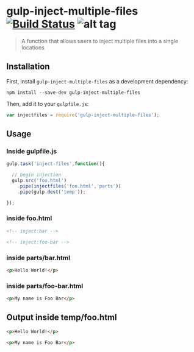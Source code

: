 # gulp-inject-multiple-files [![Build Status](https://travis-ci.org/Kylar101/gulp-inject-multiple-files.svg?branch=master)](https://travis-ci.org/Kylar101/gulp-inject-multiple-files) ![alt tag](https://badge.fury.io/js/gulp-inject-multiple-files.svg)
> A function that allows users to inject multiple files into a single locations

## Installation

First, install `gulp-inject-multiple-files` as a development dependency:

```shell
npm install --save-dev gulp-inject-multiple-files
```

Then, add it to your `gulpfile.js`:

```javascript
var injectfiles = require('gulp-inject-multiple-files');
```

## Usage

### Inside gulpfile.js

```javascript
gulp.task('inject-files',function(){

  // begin injection
  gulp.src('foo.html')
    .pipe(injectfiles('foo.html','parts'))
    .pipe(gulp.dest('temp'));

});
```

### inside foo.html

```html
<!-- inject:bar -->

<!-- inject:foo-bar -->
```

### inside parts/bar.html

```html
<p>Hello World!</p>
```

### inside parts/foo-bar.html

```html
<p>My name is Foo Bar</p>
```

## Output inside temp/foo.html

```html
<p>Hello World!</p>

<p>My name is Foo Bar</p>
```

[npm-url]: https://www.npmjs.com/package/gulp-inject-multiple-files
